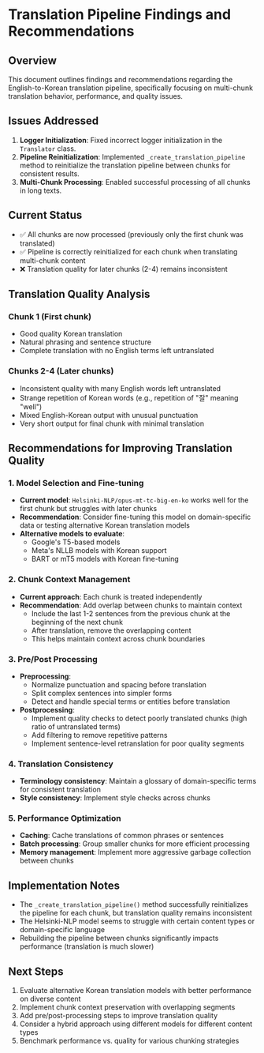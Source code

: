 # Translation Pipeline Findings and Recommendations

## Overview

This document outlines findings and recommendations regarding the English-to-Korean translation pipeline, specifically focusing on multi-chunk translation behavior, performance, and quality issues.

## Issues Addressed

1. **Logger Initialization**: Fixed incorrect logger initialization in the `Translator` class.
2. **Pipeline Reinitialization**: Implemented `_create_translation_pipeline` method to reinitialize the translation pipeline between chunks for consistent results.
3. **Multi-Chunk Processing**: Enabled successful processing of all chunks in long texts.

## Current Status

- ✅ All chunks are now processed (previously only the first chunk was translated)
- ✅ Pipeline is correctly reinitialized for each chunk when translating multi-chunk content
- ❌ Translation quality for later chunks (2-4) remains inconsistent

## Translation Quality Analysis

### Chunk 1 (First chunk)
- Good quality Korean translation
- Natural phrasing and sentence structure
- Complete translation with no English terms left untranslated

### Chunks 2-4 (Later chunks)
- Inconsistent quality with many English words left untranslated
- Strange repetition of Korean words (e.g., repetition of "잘" meaning "well")
- Mixed English-Korean output with unusual punctuation
- Very short output for final chunk with minimal translation

## Recommendations for Improving Translation Quality

### 1. Model Selection and Fine-tuning
- **Current model**: `Helsinki-NLP/opus-mt-tc-big-en-ko` works well for the first chunk but struggles with later chunks
- **Recommendation**: Consider fine-tuning this model on domain-specific data or testing alternative Korean translation models
- **Alternative models to evaluate**:
  - Google's T5-based models
  - Meta's NLLB models with Korean support
  - BART or mT5 models with Korean fine-tuning

### 2. Chunk Context Management
- **Current approach**: Each chunk is treated independently
- **Recommendation**: Add overlap between chunks to maintain context
  - Include the last 1-2 sentences from the previous chunk at the beginning of the next chunk
  - After translation, remove the overlapping content
  - This helps maintain context across chunk boundaries

### 3. Pre/Post Processing
- **Preprocessing**: 
  - Normalize punctuation and spacing before translation
  - Split complex sentences into simpler forms
  - Detect and handle special terms or entities before translation
- **Postprocessing**:
  - Implement quality checks to detect poorly translated chunks (high ratio of untranslated terms)
  - Add filtering to remove repetitive patterns
  - Implement sentence-level retranslation for poor quality segments

### 4. Translation Consistency
- **Terminology consistency**: Maintain a glossary of domain-specific terms for consistent translation
- **Style consistency**: Implement style checks across chunks

### 5. Performance Optimization
- **Caching**: Cache translations of common phrases or sentences
- **Batch processing**: Group smaller chunks for more efficient processing
- **Memory management**: Implement more aggressive garbage collection between chunks

## Implementation Notes

- The `_create_translation_pipeline()` method successfully reinitializes the pipeline for each chunk, but translation quality remains inconsistent
- The Helsinki-NLP model seems to struggle with certain content types or domain-specific language
- Rebuilding the pipeline between chunks significantly impacts performance (translation is much slower)

## Next Steps

1. Evaluate alternative Korean translation models with better performance on diverse content
2. Implement chunk context preservation with overlapping segments
3. Add pre/post-processing steps to improve translation quality
4. Consider a hybrid approach using different models for different content types
5. Benchmark performance vs. quality for various chunking strategies
